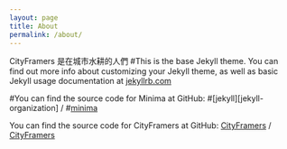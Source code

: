 ```yaml
---
layout: page
title: About
permalink: /about/
---
```


CityFramers 是在城市水耕的人們
#This is the base Jekyll theme. You can find out more info about customizing your Jekyll theme, as well as basic Jekyll usage documentation at [jekyllrb.com](https://jekyllrb.com/)

#You can find the source code for Minima at GitHub:
#[jekyll][jekyll-organization] /
#[minima](https://github.com/jekyll/minima)

You can find the source code for CityFramers at GitHub:
[CityFramers][CityFramers-organization] /
[CityFramers](https://github.com/CityFramers/CityFramers)


[CityFramers-organization]: https://github.com/CityFramers/
